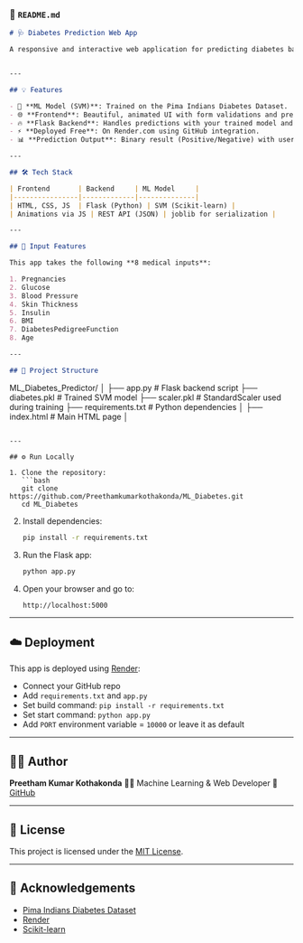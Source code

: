 
### 📄 `README.md`

```markdown
# 🩺 Diabetes Prediction Web App

A responsive and interactive web application for predicting diabetes based on medical input features using a trained Machine Learning model (SVM). Built with Flask, HTML, CSS, JavaScript, and deployed for free.


---

## 💡 Features

- 🧠 **ML Model (SVM)**: Trained on the Pima Indians Diabetes Dataset.
- 🌐 **Frontend**: Beautiful, animated UI with form validations and prediction feedback.
- 🔥 **Flask Backend**: Handles predictions with your trained model and scaler.
- ⚡ **Deployed Free**: On Render.com using GitHub integration.
- 📊 **Prediction Output**: Binary result (Positive/Negative) with user-friendly display.

---

## 🛠 Tech Stack

| Frontend       | Backend     | ML Model     |
|----------------|-------------|--------------|
| HTML, CSS, JS  | Flask (Python) | SVM (Scikit-learn) |
| Animations via JS | REST API (JSON) | joblib for serialization |

---

## 🧪 Input Features

This app takes the following **8 medical inputs**:

1. Pregnancies  
2. Glucose  
3. Blood Pressure  
4. Skin Thickness  
5. Insulin  
6. BMI  
7. DiabetesPedigreeFunction  
8. Age  

---

## 📁 Project Structure

```

ML\_Diabetes\_Predictor/
│
├── app.py                  # Flask backend script
├── diabetes.pkl            # Trained SVM model
├── scaler.pkl              # StandardScaler used during training
├── requirements.txt        # Python dependencies
│
├── index.html          # Main HTML page
│
````

---

## ⚙️ Run Locally

1. Clone the repository:
   ```bash
   git clone https://github.com/Preethamkumarkothakonda/ML_Diabetes.git
   cd ML_Diabetes
````

2. Install dependencies:

   ```bash
   pip install -r requirements.txt
   ```

3. Run the Flask app:

   ```bash
   python app.py
   ```

4. Open your browser and go to:

   ```
   http://localhost:5000
   ```

---

## ☁️ Deployment

This app is deployed using [Render](https://render.com):

* Connect your GitHub repo
* Add `requirements.txt` and `app.py`
* Set build command: `pip install -r requirements.txt`
* Set start command: `python app.py`
* Add `PORT` environment variable = `10000` or leave it as default

---

## 🙋‍♂️ Author

**Preetham Kumar Kothakonda**
👨‍💻 Machine Learning & Web Developer
🔗 [GitHub](https://github.com/Preethamkumarkothakonda)

---

## 📜 License

This project is licensed under the [MIT License](LICENSE).

---

## 🌟 Acknowledgements

* [Pima Indians Diabetes Dataset](https://www.kaggle.com/datasets/uciml/pima-indians-diabetes-database)
* [Render](https://render.com)
* [Scikit-learn](https://scikit-learn.org/)

````

